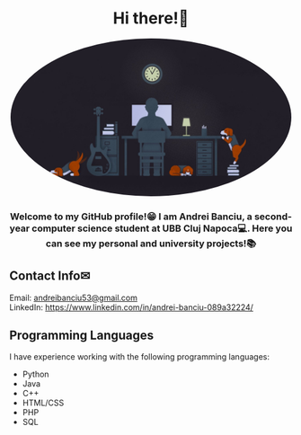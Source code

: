 <h1 align="center">Hi there!👋</h1>

<p align="center">
  <img src="images/background.jpg" alt="Profile Picture" style="width: 500px; height: 281px; object-fit: cover; border-radius: 50%;">
</p>

<h3 align="center">Welcome to my GitHub profile!😁 I am Andrei Banciu, a second-year computer science student at UBB Cluj Napoca💻. Here you can see my personal and university projects!📚</h3>

## Contact Info✉

Email: [andreibanciu53@gmail.com](mailto:andreibanciu53@gmail.com)<br>
LinkedIn: https://www.linkedin.com/in/andrei-banciu-089a32224/

## Programming Languages

I have experience working with the following programming languages:

- Python
- Java
- C++
- HTML/CSS
- PHP
- SQL
